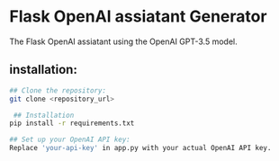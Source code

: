 # Flask OpenAI assiatant Generator

 The Flask OpenAI assiatant using the OpenAI GPT-3.5 model.
 

## installation:

```bash
## Clone the repository:
git clone <repository_url>

 ## Installation
pip install -r requirements.txt

## Set up your OpenAI API key:
Replace 'your-api-key' in app.py with your actual OpenAI API key.
